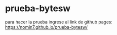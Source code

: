 # prueba-bytesw

para hacer la prueba ingrese al link de github pages: https://nomin7.github.io/prueba-bytesw/
